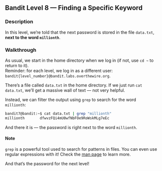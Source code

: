 
## Bandit Level 8 — Finding a Specific Keyword

### Description

In this level, we’re told that the next password is stored in the file `data.txt`, **next to the word `millionth`**.

### Walkthrough

As usual, we start in the home directory when we log in (if not, use `cd ~` to return to it).  
Reminder: for each level, we log in as a different user:  
`bandit{level_number}@bandit.labs.overthewire.org`.

There’s a file called `data.txt` in the home directory. If we just run `cat data.txt`, we’ll get a massive wall of text — not very helpful.

Instead, we can filter the output using `grep` to search for the word `millionth`:

```bash
bandit7@bandit:~$ cat data.txt | grep "millionth"
millionth       dfwvzFQi4mU0wfNbFOe9RoWskMLg7eEc
```

And there it is — the password is right next to the word `millionth`.

#### Note

`grep` is a powerful tool used to search for patterns in files. You can even use regular expressions with it! Check the [man page](https://man7.org/linux/man-pages/man1/grep.1.html) to learn more.

And that’s the password for the next level!